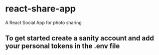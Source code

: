 # react-share-app

A React Social App for photo sharing

## To get started create a sanity account and add your personal tokens in the .env file
